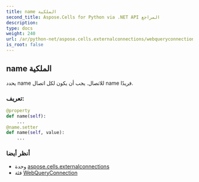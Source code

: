 ```yaml
---
title: name الملكية
second_title: Aspose.Cells for Python via .NET API المراجع
description:
type: docs
weight: 240
url: /ar/python-net/aspose.cells.externalconnections/webqueryconnection/name/
is_root: false
---
```

##  name الملكية

يحدد name للاتصال. يجب أن يكون لكل اتصال name فريدًا.
###  تعريف:
```python
@property
def name(self):
    ...
@name.setter
def name(self, value):
    ...
```

###  أنظر أيضا
* وحدة [aspose.cells.externalconnections](../../)
* فئة [WebQueryConnection](/cells/ar/python-net/aspose.cells.externalconnections/webqueryconnection)
